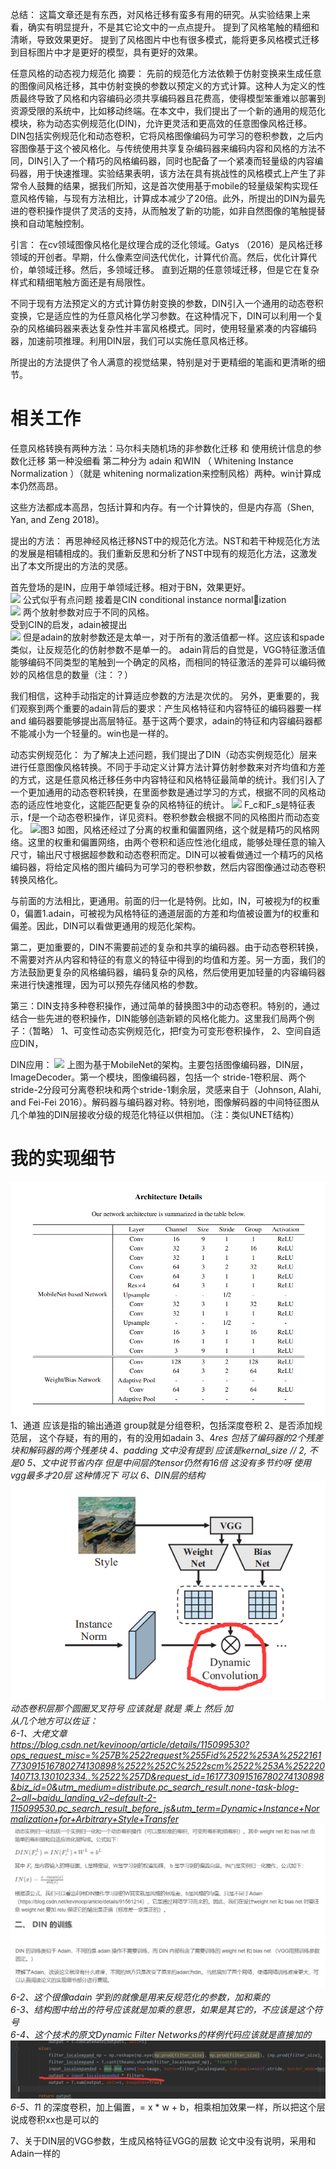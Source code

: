 总结：
这篇文章还是有东西，对风格迁移有蛮多有用的研究。从实验结果上来看，确实有明显提升，不是其它论文中的一点点提升。
提到了风格笔触的精细和清晰，导致效果更好。
提到了风格图片中也有很多模式，能将更多风格模式迁移到目标图片中才是更好的模型，具有更好的效果。

任意风格的动态视力规范化
摘要：
先前的规范化方法依赖于仿射变换来生成任意的图像间风格迁移，其中仿射变换的参数以预定义的方式计算。这种人为定义的性质最终导致了风格和内容编码必须共享编码器且花费高，使得模型笨重难以部署到资源受限的系统中，比如移动终端。在本文中，我们提出了一个新的通用的规范化模块，称为动态实例规范化(DIN)，允许更灵活和更高效的任意图像风格迁移。DIN包括实例规范化和动态卷积，它将风格图像编码为可学习的卷积参数，之后内容图像基于这个被风格化。与传统使用共享复杂编码器来编码内容和风格的方法不同，DIN引入了一个精巧的风格编码器，同时也配备了一个紧凑而轻量级的内容编码器，用于快速推理。实验结果表明，该方法在具有挑战性的风格模式上产生了非常令人鼓舞的结果，据我们所知，这是首次使用基于mobile的轻量级架构实现任意风格传输，与现有方法相比，计算成本减少了20倍。此外，所提出的DIN为最先进的卷积操作提供了灵活的支持，从而触发了新的功能，如非自然图像的笔触提替换和自动笔触控制。

引言：
在cv领域图像风格化是纹理合成的泛化领域。Gatys （2016）是风格迁移领域的开创者。早期，什么像素空间迭代优化，计算代价高。然后，优化计算代价，单领域迁移。然后，多领域迁移。
直到近期的任意领域迁移，但是它在复杂样式和精细笔触方面还是有局限性。

不同于现有方法预定义的方式计算仿射变换的参数，DIN引入一个通用的动态卷积变换，它是适应性的为任意风格化学习参数。在这种情况下，DIN可以利用一个复杂的风格编码器来表达复杂性并丰富风格模式。同时，使用轻量紧凑的内容编码器，加速前项推理。利用DIN层，我们可以实施任意风格迁移。

所提出的方法提供了令人满意的视觉结果，特别是对于更精细的笔画和更清晰的细节。

# 相关工作
任意风格转换有两种方法：马尔科夫随机场的非参数化迁移 和 使用统计信息的参数化迁移
第一种没细看 
第二种分为 adain 和WIN （ Whitening Instance Normalization ）（就是 whitening normalization来控制风格）两种。win计算成本仍然高昂。

这些方法都成本高昂，包括计算和内存。有一个计算快的，但是内存高（Shen, Yan, and Zeng 2018)。

提出的方法：
再思神经风格迁移NST中的规范化方法。NST和若干种规范化方法的发展是相辅相成的。我们重新反思和分析了NST中现有的规范化方法，这激发出了本文所提出的方法的灵感。

首先登场的是IN，应用于单领域迁移。相对于BN，效果更好。  
![](.DIN-MobileNet替代vgg的-没代码-笔记_images/d07e25ae.png)  公式似乎有点问题
接着是CIN conditional instance normalization    
![](.DIN-MobileNet替代vgg的-没代码-笔记_images/d7139d65.png)  两个放射参数对应于不同的风格。  
受到CIN的启发，adain被提出  
![](.DIN-MobileNet替代vgg的-没代码-笔记_images/8388b882.png) 
但是adain的放射参数还是太单一，对于所有的激活值都一样。这应该和spade类似，让反规范化的仿射参数不是单一的。
adain背后的自觉是，VGG特征激活值能够编码不同类型的笔触到一个确定的风格，而相同的特征激活的差异可以编码微妙的风格信息的数量（注：？）

我们相信，这种手动指定的计算适应参数的方法是次优的。
另外，更重要的，我们观察到两个重要的adain背后的要求：产生风格特征和内容特征的编码器要一样 and 编码器要能够提出高层特征。基于这两个要求，adain的特征和内容编码器都不能减小为一个轻量的。win也是一样的。

动态实例规范化：
为了解决上述问题，我们提出了DIN（动态实例规范化）层来进行任意图像风格转换。不同于手动定义计算方法计算仿射参数来对齐均值和方差的方式，这是任意风格迁移任务中内容特征和风格特征最简单的统计。我们引入了一个更加通用的动态卷积转换，在里面参数是通过学习的方式，根据不同的风格动态的适应性地变化，这能匹配更复杂的风格特征的统计。
![](.DIN-MobileNet替代vgg的-没代码-笔记_images/5184f455.png)
F_c和F_s是特征表示，f是一个动态卷积操作，详见资料。卷积参数会根据不同的风格图片而动态变化。
![图3](.DIN-MobileNet替代vgg的-没代码-笔记_images/444dbef3.png)
如图，风格还经过了分离的权重和偏置网络，这个就是精巧的风格网络。这里的权重和偏置网络，由两个卷积和适应性池化组成，能够处理任意的输入尺寸，输出尺寸根据超参数和动态卷积而定。DIN可以被看做通过一个精巧的风格编码器，将给定风格的图片编码为可学习的卷积参数，然后内容图像通过动态卷积转换风格化。


与前面的方法相比，更通用。前面的归一化是特例。比如，IN，可被视为f的权重0，偏置1.adain，可被视为风格特征的通道层面的方差和均值被设置为f的权重和偏差。因此，DIN可以看做更通用的规范化架构。

第二，更加重要的，DIN不需要前述的复杂和共享的编码器。由于动态卷积转换，不需要对齐从内容和特征的有意义的特征中得到的均值和方差。另一方面，我们的方法鼓励更复杂的风格编码器，编码复杂的风格，然后使用更加轻量的内容编码器来进行快速推理，因为可以预先存储风格的参数。

第三：DIN支持多种卷积操作，通过简单的替换图3中的动态卷积。特别的，通过结合一些先进的卷积操作，DIN能够创造新颖的风格化能力。这里我们局两个例子：（暂略）
1、可变性动态实例规范化，把f变为可变形卷积操作，
2、空间自适应DIN，

DIN应用：
![](.DIN-MobileNet替代vgg的-没代码-笔记_images/fbfb4e6d.png)
上图为基于MobileNet的架构。主要包括图像编码器，DIN层，ImageDecoder。第一个模块，图像编码器，包括一个 stride-1卷积层、两个stride-2分段可分离卷积块和两个stride-1剩余层，灵感来自于（Johnson, Alahi, and Fei-Fei 2016）。解码器与编码器对称。特别地，图像解码器的中间特征图从几个单独的DIN层接收分级的规范化特征以供相加。（注：类似UNET结构）

# 我的实现细节
![](.DIN-MobileNet替代vgg的-没代码-笔记_images/eb5881a1.png)
1、通道 应该是指的输出通道 group就是分组卷积，包括深度卷积
2、是否添加规范层， 这个存疑，有的用的，有的没用如adain
3、4*res 包括了编码器的2个残差块和解码器的两个残差块
4、padding 文中没有提到 应该是kernal_size // 2, 不是0
5、文中说节省内存 但是中间层的tensor仍然有16倍 这没有多节约呀 使用vgg最多才20层 这种情况下 可以 
6、DIN层的结构   
![](.DIN-MobileNet替代vgg的-没代码-笔记_images/3d78676c.png)   
动态卷积层那个圆圈叉叉符号 应该就是 就是 乘上 然后 加  
从几个地方可以佐证：  
6-1、大佬文章  
https://blog.csdn.net/kevinoop/article/details/115099530?ops_request_misc=%257B%2522request%255Fid%2522%253A%2522161773091516780274130898%2522%252C%2522scm%2522%253A%252220140713.130102334..%2522%257D&request_id=161773091516780274130898&biz_id=0&utm_medium=distribute.pc_search_result.none-task-blog-2~all~baidu_landing_v2~default-2-115099530.pc_search_result_before_js&utm_term=Dynamic+Instance+Normalization+for+Arbitrary+Style+Transfer  
![](.DIN-MobileNet替代vgg的-没代码-笔记_images/6f18b859.png)  
![](.DIN-MobileNet替代vgg的-没代码-笔记_images/702e431d.png)  
6-2、这个很像adain 学到的就像是用来反规范化的参数，加和乘的   
6-3、结构图中给出的符号应该就是加乘的意思，如果是其它的，不应该是这个符号   
6-4、这个技术的原文Dynamic Filter Networks的样例代码应该就是直接加的
![](.DIN-MobileNet替代vgg的-没代码-笔记_images/10e4db58.png)  
6-5、1*1 的深度卷积，加上偏置，= x * w + b，相乘相加效果一样，所以把这个层说成卷积xx也是可以的  

7、关于DIN层的VGG参数，生成风格特征VGG的层数
论文中没有说明，采用和Adain一样的
